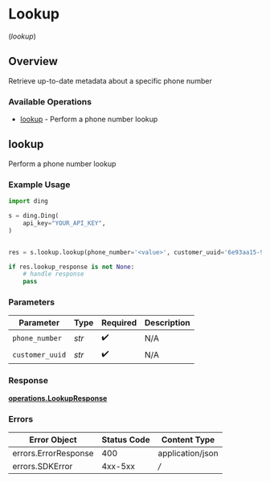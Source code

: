 # Lookup
(*lookup*)

## Overview

Retrieve up-to-date metadata about a specific phone number

### Available Operations

* [lookup](#lookup) - Perform a phone number lookup

## lookup

Perform a phone number lookup

### Example Usage

```python
import ding

s = ding.Ding(
    api_key="YOUR_API_KEY",
)


res = s.lookup.lookup(phone_number='<value>', customer_uuid='6e93aa15-9177-4d09-8395-b69ce50db1c8')

if res.lookup_response is not None:
    # handle response
    pass

```

### Parameters

| Parameter          | Type               | Required           | Description        |
| ------------------ | ------------------ | ------------------ | ------------------ |
| `phone_number`     | *str*              | :heavy_check_mark: | N/A                |
| `customer_uuid`    | *str*              | :heavy_check_mark: | N/A                |


### Response

**[operations.LookupResponse](../../models/operations/lookupresponse.md)**
### Errors

| Error Object         | Status Code          | Content Type         |
| -------------------- | -------------------- | -------------------- |
| errors.ErrorResponse | 400                  | application/json     |
| errors.SDKError      | 4xx-5xx              | */*                  |
